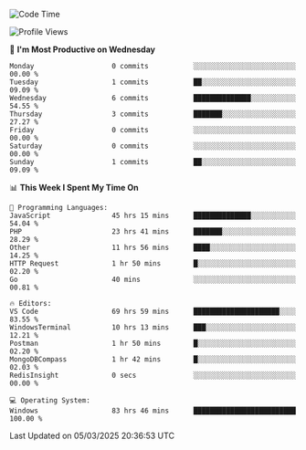 <!--START_SECTION:waka-->
![Code Time](http://img.shields.io/badge/Code%20Time-4%2C290%20hrs%2040%20mins-blue)

![Profile Views](http://img.shields.io/badge/Profile%20Views-0-blue)

📅 **I'm Most Productive on Wednesday** 

```text
Monday                   0 commits           ░░░░░░░░░░░░░░░░░░░░░░░░░   00.00 % 
Tuesday                  1 commits           ██░░░░░░░░░░░░░░░░░░░░░░░   09.09 % 
Wednesday                6 commits           ██████████████░░░░░░░░░░░   54.55 % 
Thursday                 3 commits           ███████░░░░░░░░░░░░░░░░░░   27.27 % 
Friday                   0 commits           ░░░░░░░░░░░░░░░░░░░░░░░░░   00.00 % 
Saturday                 0 commits           ░░░░░░░░░░░░░░░░░░░░░░░░░   00.00 % 
Sunday                   1 commits           ██░░░░░░░░░░░░░░░░░░░░░░░   09.09 % 
```


📊 **This Week I Spent My Time On** 

```text
💬 Programming Languages: 
JavaScript               45 hrs 15 mins      ██████████████░░░░░░░░░░░   54.04 % 
PHP                      23 hrs 41 mins      ███████░░░░░░░░░░░░░░░░░░   28.29 % 
Other                    11 hrs 56 mins      ████░░░░░░░░░░░░░░░░░░░░░   14.25 % 
HTTP Request             1 hr 50 mins        █░░░░░░░░░░░░░░░░░░░░░░░░   02.20 % 
Go                       40 mins             ░░░░░░░░░░░░░░░░░░░░░░░░░   00.81 % 

🔥 Editors: 
VS Code                  69 hrs 59 mins      █████████████████████░░░░   83.55 % 
WindowsTerminal          10 hrs 13 mins      ███░░░░░░░░░░░░░░░░░░░░░░   12.21 % 
Postman                  1 hr 50 mins        █░░░░░░░░░░░░░░░░░░░░░░░░   02.20 % 
MongoDBCompass           1 hr 42 mins        █░░░░░░░░░░░░░░░░░░░░░░░░   02.03 % 
RedisInsight             0 secs              ░░░░░░░░░░░░░░░░░░░░░░░░░   00.00 % 

💻 Operating System: 
Windows                  83 hrs 46 mins      █████████████████████████   100.00 % 
```


 Last Updated on 05/03/2025 20:36:53 UTC
<!--END_SECTION:waka-->
